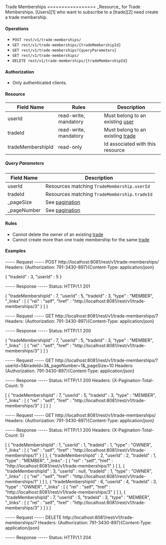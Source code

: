 <!DOCTYPE html>
<html>
	<head>
		<meta charset='UTF-8'>
		<link rel='stylesheet' href='css/combined-style.css'>
		<title>Match and Trade - Documentation</title>
	</head>
<body>
Trade Memberships
=================
_Resource_ for Trade Memberships. [Users][1] who want to subscribe to a [trade][2] need create a trade membership.  

#### Operations
* `POST rest/v1/trade-memberships/`
* `GET rest/v1/trade-memberships/{tradeMembershipId}`
* `GET rest/v1/trade-memberships?{queryParameters}`
* `GET rest/v1/trade-memberships/`
* `DELETE rest/v1/trade-memberships/{tradeMembershipId}`

#### Authorization
* Only authenticated clients.

#### Resource
| Field Name | Rules | Description |
| ---------- | ----- | ----------- |
userId | read-write, mandatory | Must belong to an existing [user][1]
tradeId | read-write, mandatory | Must belong to an existing [trade][2]
tradeMembershipId | read-only | Id associated with this resource

##### Query Parameters
| Field Name | Description |
| ---------- | ----------- |
userId | Resources matching `TradeMembership.userId`
tradeId | Resources matching `TradeMembership.tradeId`
_pageSize | See [pagination][3]
_pageNumber | See [pagination][3]

#### Rules
* Cannot delete the owner of an existing [trade][2]
* Cannot create more than one trade membership for the same [trade][2]

#### Examples
<div class='code'>-----  Request  -----
POST http://localhost:8081/rest/v1/trade-memberships/
Headers:  {Authorization: 791-3430-897}{Content-Type: application/json}

{
  "tradeId" : 3,
  "userId" : 5
}

-----  Response  -----
Status:   HTTP/1.1 201 

{
  "tradeMembershipId" : 7,
  "userId" : 5,
  "tradeId" : 3,
  "type" : "MEMBER",
  "_links" : [ {
    "rel" : "self",
    "href" : "http://localhost:8081/rest/v1/trade-memberships/3"
  } ]
}
</div>

<div class='code'>-----  Request  -----
GET http://localhost:8081/rest/v1/trade-memberships/7
Headers:  {Authorization: 791-3430-897}{Content-Type: application/json}

-----  Response  -----
Status:   HTTP/1.1 200 

{
  "tradeMembershipId" : 7,
  "userId" : 5,
  "tradeId" : 3,
  "type" : "MEMBER",
  "_links" : [ {
    "rel" : "self",
    "href" : "http://localhost:8081/rest/v1/trade-memberships/3"
  } ]
}
</div>

<div class='code'>-----  Request  -----
GET http://localhost:8081/rest/v1/trade-memberships/?userId=5&tradeId=3&_pageNumber=1&_pageSize=10
Headers:  {Authorization: 791-3430-897}{Content-Type: application/json}

-----  Response  -----
Status:   HTTP/1.1 200 
Headers:  {X-Pagination-Total-Count: 1}

[ {
  "tradeMembershipId" : 7,
  "userId" : 5,
  "tradeId" : 3,
  "type" : "MEMBER",
  "_links" : [ {
    "rel" : "self",
    "href" : "http://localhost:8081/rest/v1/trade-memberships/3"
  } ]
} ]
</div>

<div class='code'>-----  Request  -----
GET http://localhost:8081/rest/v1/trade-memberships/
Headers:  {Authorization: 791-3430-897}{Content-Type: application/json}

-----  Response  -----
Status:   HTTP/1.1 200 
Headers:  {X-Pagination-Total-Count: 5}

[ {
  "tradeMembershipId" : 1,
  "userId" : 1,
  "tradeId" : 1,
  "type" : "OWNER",
  "_links" : [ {
    "rel" : "self",
    "href" : "http://localhost:8081/rest/v1/trade-memberships/1"
  } ]
}, {
  "tradeMembershipId" : 2,
  "userId" : 2,
  "tradeId" : 1,
  "type" : "MEMBER",
  "_links" : [ {
    "rel" : "self",
    "href" : "http://localhost:8081/rest/v1/trade-memberships/1"
  } ]
}, {
  "tradeMembershipId" : 3,
  "userId" : null,
  "tradeId" : 1,
  "type" : "OWNER",
  "_links" : [ {
    "rel" : "self",
    "href" : "http://localhost:8081/rest/v1/trade-memberships/1"
  } ]
}, {
  "tradeMembershipId" : 6,
  "userId" : 4,
  "tradeId" : 3,
  "type" : "OWNER",
  "_links" : [ {
    "rel" : "self",
    "href" : "http://localhost:8081/rest/v1/trade-memberships/3"
  } ]
}, {
  "tradeMembershipId" : 7,
  "userId" : 5,
  "tradeId" : 3,
  "type" : "MEMBER",
  "_links" : [ {
    "rel" : "self",
    "href" : "http://localhost:8081/rest/v1/trade-memberships/3"
  } ]
} ]
</div>

<div class='code'>-----  Request  -----
DELETE http://localhost:8081/rest/v1/trade-memberships/7
Headers:  {Authorization: 791-3430-897}{Content-Type: application/json}

-----  Response  -----
Status:   HTTP/1.1 204 

</div>

[1]: users.md
[2]: trades.md
[3]: ../rest-guide.md</body>
</html>
